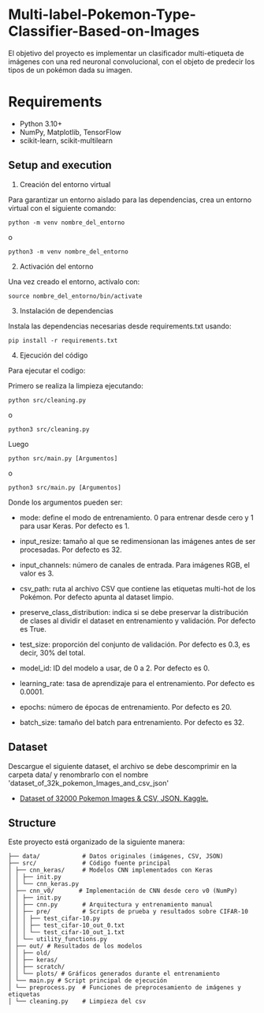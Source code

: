# Multi-label-Pokemon-Type-Classifier-Based-on-Images

El objetivo del proyecto es implementar un clasificador multi-etiqueta de imágenes
con una red neuronal convolucional, con el objeto de predecir los tipos de un pokémon dada
su imagen.

# Requirements

- Python 3.10+
- NumPy, Matplotlib, TensorFlow 
- scikit-learn, scikit-multilearn 

## Setup and execution

1. Creación del entorno virtual

Para garantizar un entorno aislado para las dependencias, crea un entorno virtual con el siguiente comando:

```python -m venv nombre_del_entorno```

o

```python3 -m venv nombre_del_entorno```

2. Activación del entorno

Una vez creado el entorno, actívalo con:

```source nombre_del_entorno/bin/activate```

3. Instalación de dependencias

Instala las dependencias necesarias desde requirements.txt usando:

```pip install -r requirements.txt```

4. Ejecución del código

Para ejecutar el codigo:

Primero se realiza la limpieza ejecutando:

```python src/cleaning.py```

o

```python3 src/cleaning.py```

Luego

```python src/main.py [Argumentos]```

o

```python3 src/main.py [Argumentos]```

Donde los argumentos pueden ser:

- mode: define el modo de entrenamiento.  0 para entrenar desde cero y 1 para usar Keras. Por defecto es 1.

- input_resize: tamaño al que se redimensionan las imágenes antes de ser procesadas. Por defecto es 32.

- input_channels: número de canales de entrada. Para imágenes RGB, el valor es 3.

- csv_path: ruta al archivo CSV que contiene las etiquetas multi-hot de los Pokémon. Por defecto apunta al dataset limpio.

- preserve_class_distribution: indica si se debe preservar la distribución de clases al dividir el dataset en entrenamiento y validación. Por defecto es True.

- test_size: proporción del conjunto de validación. Por defecto es 0.3, es decir, 30% del total.

- model_id: ID del modelo a usar, de 0 a 2. Por defecto es 0.

- learning_rate: tasa de aprendizaje para el entrenamiento. Por defecto es 0.0001.

- epochs: número de épocas de entrenamiento. Por defecto es 20.

- batch_size: tamaño del batch para entrenamiento. Por defecto es 32.

## Dataset

Descargue el siguiente dataset, el archivo se debe descomprimir en la carpeta data/ y renombrarlo con el nombre 'dataset_of_32k_pokemon_Images_and_csv_json'

- [Dataset of 32000 Pokemon Images & CSV, JSON. Kaggle.](https://www.kaggle.com/datasets/divyanshusingh369/complete-pokemon-library-32k-images-and-csv/data)



## Structure

Este proyecto está organizado de la siguiente manera:

```
├── data/            # Datos originales (imágenes, CSV, JSON)
├── src/             # Código fuente principal
│ ├── cnn_keras/     # Modelos CNN implementados con Keras
│ │ ├── init.py
│ │ └── cnn_keras.py
│ ├── cnn_v0/       # Implementación de CNN desde cero v0 (NumPy)
│ │ ├── init.py
│ │ ├── cnn.py       # Arquitectura y entrenamiento manual
│ │ ├── pre/         # Scripts de prueba y resultados sobre CIFAR-10
│ │ │ ├── test_cifar-10.py
│ │ │ ├── test_cifar-10_out_0.txt
│ │ │ └── test_cifar-10_out_1.txt
│ │ └── utility_functions.py
│ ├── out/ # Resultados de los modelos
│ │ ├── old/
│ │ ├── keras/
│ │ ├── scratch/
│ │ └── plots/ # Gráficos generados durante el entrenamiento
│ └── main.py # Script principal de ejecución
│ └── preprocess.py  # Funciones de preprocesamiento de imágenes y etiquetas
│ └── cleaning.py    # Limpieza del csv

```

